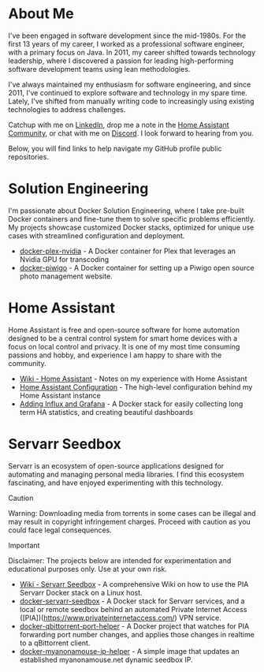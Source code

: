 # About Me
I've been engaged in software development since the mid-1980s. For the first 13 years of my career, I worked as a professional software engineer, with a primary focus on Java. In 2011, my career shifted towards technology leadership, where I discovered a passion for leading high-performing software development teams using lean methodologies.

I've always maintained my enthusiasm for software engineering, and since 2011, I've continued to explore software and technology in my spare time. Lately, I've shifted from manually writing code to increasingly using existing technologies to address challenges.

Catchup with me on [LinkedIn](https://www.linkedin.com/in/steventheisen/), drop me a note in the [Home Assistant Community](https://community.home-assistant.io/), or chat with me on [Discord](https://discordapp.com/users/1068267562988740689). I look forward to hearing from you.

Below, you will find links to help navigate my GitHub profile public repositories. 

# Solution Engineering
I'm passionate about Docker Solution Engineering, where I take pre-built Docker containers and fine-tune them to solve specific problems efficiently. My projects showcase customized Docker stacks, optimized for unique use cases with streamlined configuration and deployment.

- [docker-plex-nvidia](https://github.com/tyzen9/docker-plex-nvidia) - A Docker container for Plex that leverages an Nvidia GPU for transcoding
- [docker-piwigo](https://github.com/tyzen9/docker-piwigo) - A Docker container for setting up a Piwigo open source photo management website.

# Home Assistant
Home Assistant is free and open-source software for home automation designed to be a central control system for smart home devices with a focus on local control and privacy. It is one of my most time consuming passions and hobby, and experience I am happy to share with the community.

- [Wiki - Home Assistant](https://github.com/tyzen9/homeassistant-config/wiki#-home-assistant-wiki) - Notes on my experience with Home Assistant
- [Home Assistant Configuration](https://github.com/tyzen9/homeassistant-config) - The high-level configuration behind my Home Assistant instance
- [Adding Influx and Grafana](https://github.com/tyzen9/docker-ha-influxdb-grafana) - A Docker stack for easily collecting long term HA statistics, and creating beautiful dashboards 

# Servarr Seedbox
Servarr is an ecosystem of open-source applications designed for automating and managing personal media libraries. 
I find this ecosystem fascinating, and have enjoyed experimenting with this technology. 

> [!CAUTION]
> Warning: Downloading media from torrents in some cases can be illegal and may result in copyright infringement charges. 
> Proceed with caution as you could face legal consequences. 

> [!IMPORTANT]
> Disclaimer: The projects below are intended for experimentation and educational purposes only. Use at your own risk.

- [Wiki - Servarr Seedbox](https://github.com/tyzen9/docker-servarr-seedbox/wiki) - A comprehensive Wiki on how to use the PIA Servarr Docker stack on a Linux host.
- [docker-servarr-seedbox](https://github.com/tyzen9/docker-servarr-seedbox) - A Docker stack for Servarr services, and a local or remote seedbox behind an automated Private Internet Access ([PIA])(https://www.privateinternetaccess.com/) VPN service.
- [docker-qbittorrent-port-helper](https://github.com/tyzen9/docker-qbittorrent-port-helper) - A Docker project that watches for PIA forwarding port number changes, and applies those changes in realtime to a qBittorrent client.
- [docker-myanonamouse-ip-helper](https://github.com/tyzen9/docker-myanonamouse-ip-helper) - A simple image that updates an established myanonamouse.net dynamic seedbox IP.
